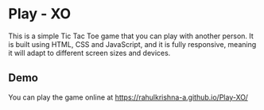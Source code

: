 
# Play - XO  

This is a simple Tic Tac Toe game that you can play with another person. It is built using HTML, CSS and JavaScript, and it is fully responsive, meaning it will adapt to different screen sizes and devices.


## Demo

You can play the game online at https://rahulkrishna-a.github.io/Play-XO/


